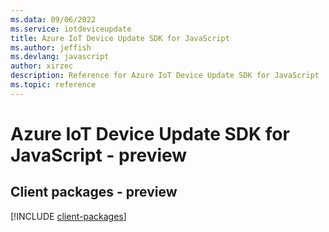 ```yaml
---
ms.data: 09/06/2022
ms.service: iotdeviceupdate
title: Azure IoT Device Update SDK for JavaScript
ms.author: jeffish
ms.devlang: javascript
author: xirzec
description: Reference for Azure IoT Device Update SDK for JavaScript
ms.topic: reference
---
```

# Azure IoT Device Update SDK for JavaScript - preview

## Client packages - preview
[!INCLUDE [client-packages](iot-device-update-client-index.md)]